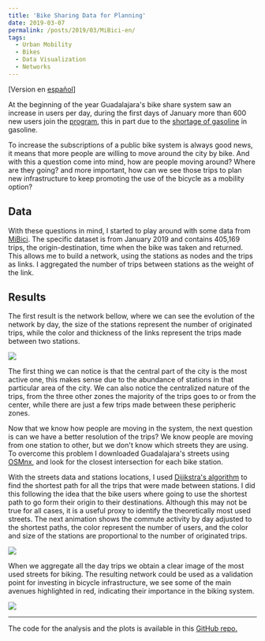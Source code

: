```yaml
---
title: 'Bike Sharing Data for Planning'
date: 2019-03-07
permalink: /posts/2019/03/MiBici-en/
tags:
  - Urban Mobility
  - Bikes
  - Data Visualization
  - Networks
---
```


[Version en [español](https://luisnatera.com/posts/2019/03/MiBici-es/)]

At the beginning of the year Guadalajara's bike share system saw an increase in users per day, during the first days of January more than 600 new users join the [program](https://www.informador.mx/jalisco/MiBici-gana-61-usuarios-al-dia-durante-periodo-de-desabasto-20190112-0015.html), this in part due to the [shortage of gasoline](https://edition.cnn.com/2019/01/11/americas/mexico-gasoline-shortage/index.html) in gasoline.

To increase the subscriptions of a public bike system is always good news, it means that more people are willing to move around the city by bike. And with this a question come into mind, how are people moving around? Where are they going? and more important, how can we see those trips to plan new infrastructure to keep promoting the use of the bicycle as a mobility option?

## Data
With these questions in mind, I started to play around with some data from [MiBici](https://mibici.net). The specific dataset is from January 2019 and contains 405,169 trips, the origin-destination, time when the bike was taken and returned. This allows me to build a network, using the stations as nodes and the trips as links. I aggregated the number of trips between stations as the weight of the link.

## Results
The first result is the network bellow, where we can see the evolution of the network by day, the size of the stations represent the number of originated trips, while the color and thickness of the links represent the trips made between two stations.

<img class="mx-auto w-full" src="{{site.baseurl}}/assets/img/MiBici_Month.gif">

The first thing we can notice is that the central part of the city is the most active one, this makes sense due to the abundance of stations in that particular area of the city. We can also notice the centralized nature of the trips, from the three other zones the majority of the trips goes to or from the center, while there are just a few trips made between these peripheric zones.

Now that we know how people are moving in the system, the next question is can we have a better resolution of the trips? We know people are moving from one station to other, but we don't know which streets they are using. To overcome this problem I downloaded Guadalajara's streets using [OSMnx](https://github.com/gboeing/osmnx), and look for the closest intersection for each bike station.

With the streets data and stations locations, I used [Dijikstra's algorithm](https://en.wikipedia.org/wiki/Dijkstra%27s_algorithm) to find the shortest path for all the trips that were made between stations. I did this following the idea that the bike users where going to use the shortest path to go form their origin to their destinations. Although this may not be true for all cases, it is a useful proxy to identify the theoretically most used streets. The next animation shows the commute activity by day adjusted to the shortest paths, the color represent the number of users, and the color and size of the stations are proportional to the number of originated trips.

<img class="mx-auto w-full" src="{{site.baseurl}}/assets/img/MiBici_Month_Streets.gif">

When we aggregate all the day trips we obtain a clear image of the most used streets for biking. The resulting network could be used as a validation point for investing in bicycle infrastructure, we see some of the main avenues highlighted in red, indicating their importance in the biking system.

<img class="mx-auto w-full" src="{{site.baseurl}}/assets/img/GDL_Bikes_Streets.png">

---
The code for the analysis and the plots is available in this [GitHub repo.](https://github.com/nateraluis/DataVisualization)
